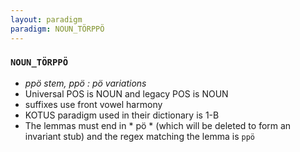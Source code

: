 ```yaml
---
layout: paradigm
paradigm: NOUN_TÖRPPÖ
---
```

### ` NOUN_TÖRPPÖ `

* _ppö stem, ppö : pö variations_
* Universal POS is NOUN and legacy POS is NOUN
* suffixes use front vowel harmony
* KOTUS paradigm used in their dictionary is 1-B
* The lemmas must end in * pö * (which will be deleted to form an invariant stub) and the regex matching the lemma is ` ppö `
